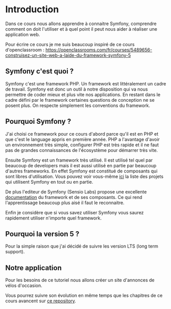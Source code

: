 # Introduction

Dans ce cours nous allons apprendre à connaitre Symfony, comprendre comment on doit l'utiliser et à quel point il peut nous aider à réaliser une application web.

Pour écrire ce cours je me suis beaucoup inspiré de ce cours d'openclassroom : https://openclassrooms.com/fr/courses/5489656-construisez-un-site-web-a-laide-du-framework-symfony-5

## Symfony c'est quoi ?
Symfony c'est une framework PHP. Un framework est littéralement un cadre de travail. Symfony est donc un outil à notre disposition qui va nous permettre de coder mieux et plus vite nos applications. En restant dans le cadre défini par le framework certaines questions de conception ne se posent plus. On respecte simplement les conventions du framework.

## Pourquoi Symfony ?
J'ai choisi ce framework pour ce cours d'abord parce qu'il est en PHP et que c'est le language appris en première année. PHP a l'avantage d'avoir un environnement très simple, configurer PHP est très rapide et il ne faut pas de grandes connaissances de l'écosystème pour démarrer très vite.

Ensuite Symfony est un framework très utilisé. Il est utilisé tel quel par beaucoup de developers mais il est aussi utilisé en partie par beaucoup d'autres frameworks. En effet Symfony est constitué de composants qui sont libres d'utilisation. Vous pouvez voir vous-même [ici](https://symfony.com/projects) la liste des projets qui utilisent Symfony en tout ou en partie.

De plus l'editeur de Symfony (Sensio Labs) propose une excellente [documentation](https://symfony.com/doc/current/index.html) du framework et de ses composants. Ce qui rend l'apprentissage beaucoup plus aisé il faut le reconnaitre. 

Enfin je considère que si vous savez utiliser Symfony vous saurez rapidement utiliser n'importe quel framework.


## Pourquoi la version 5 ?
Pour la simple raison que j'ai décidé de suivre les version LTS (long term support). 


## Notre application

Pour les besoins de ce tutoriel nous allons créer un site d'annonces de vélos d'occasion.

Vous pourrez suivre son évolution en même temps que les chapitres de ce cours avancent sur [ce repository](https://framagit.org/bes-webdev/poo-framework/tuto_symfony-5).
